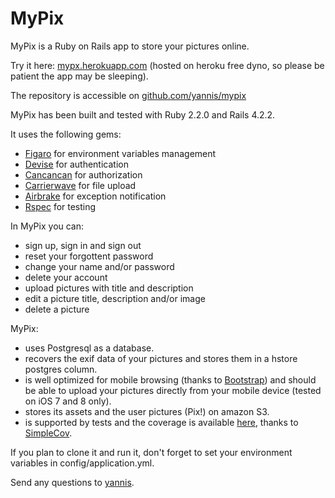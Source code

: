 # MyPix

MyPix is a Ruby on Rails app to store your pictures online.

Try it here: [mypx.herokuapp.com](http://mypx.herokuapp.com) (hosted on heroku free dyno, so please be patient the app may be sleeping).

The repository is accessible on [github.com/yannis/mypix](http://github.com/yannis/mypix)

MyPix has been built and tested with Ruby 2.2.0 and Rails 4.2.2.

It uses the following gems:

- [Figaro](https://github.com/laserlemon/figaro) for environment variables management
- [Devise](https://github.com/plataformatec/devise) for authentication
- [Cancancan](https://github.com/CanCanCommunity/cancancan) for authorization
- [Carrierwave](https://github.com/carrierwaveuploader/carrierwave) for file upload
- [Airbrake](https://airbrake.io) for exception notification
- [Rspec](http://rspec.info/) for testing

In MyPix you can:
  - sign up, sign in and sign out
  - reset your forgottent password
  - change your name and/or password
  - delete your account
  - upload pictures with title and description
  - edit a picture title, description and/or image
  - delete a picture

MyPix:
  - uses Postgresql as a database.
  - recovers the exif data of your pictures and stores them in a hstore postgres column.
  - is well optimized for mobile browsing (thanks to [Bootstrap](http://getbootstrap.com/)) and should be able to upload your pictures directly from your mobile device (tested on iOS 7 and 8 only).
  - stores its assets and the user pictures (Pix!) on amazon S3.
  - is supported by tests and the coverage is available [here](https://github.com/yannis/mypix/tree/master/coverage), thanks to [SimpleCov](https://github.com/colszowka/simplecov).

If you plan to clone it and run it, don't forget to set your environment variables in config/application.yml.

Send any questions to [yannis](mailto:yannisjaquet@mac.com).
